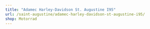 ```yaml
---
title: "Adamec Harley-Davidson St. Augustine I95"
url: /saint-augustine/adamec-harley-davidson-st-augustine-i95/
shop: Motorrad
---
```

